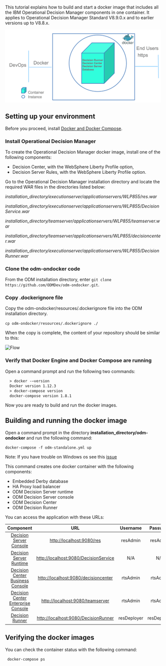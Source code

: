 
This tutorial explains how to build and start a docker image that includes all the IBM Operational Decision Manager components in one container. It applies to Operational Decision Manager Standard V8.9.0.x and to earlier versions up to V8.8.x.



![Flow](images/StandaloneFig01.png)



## Setting up your environment

Before you proceed, install [Docker and Docker Compose](https://docs.docker.com/compose/#installation-and-set-up).

### Install Operational Decision Manager
To create the Operational Decision Manager docker image, install one of the following components:         
* Decision Center, with the WebSphere Liberty Profile option,
* Decision Server Rules, with the WebSphere Liberty Profile option.

Go to the Operational Decision Manager installation directory and locate the required WAR files in the directories listed below:

*installation_directory/executionserver/applicationservers/WLP855/res.war*

*installation_directory/executionserver/applicationservers/WLP855/DecisionService.war*

*installation_directory/teamserver/applicationservers/WLP855/teamserver.war*

*installation_directory/teamserver/applicationservers/WLP855/decisioncenter.war*

*installation_directory/executionserver/applicationservers/WLP855/DecisionRunner.war*

### Clone the odm-ondocker code

From the ODM installation directory, enter ```git clone https://github.com/ODMDev/odm-ondocker.git```.

### Copy .dockerignore file

Copy the odm-ondocker/resources/.dockerignore file into the ODM installation directory.

```cp odm-ondocker/resources/.dockerignore ./```

When the copy is complete, the content of your repository should be similar to this:

![Flow](images/Fig2.png)
### Verify that Docker Engine and Docker Compose are running

Open a command prompt and run the following two commands:    	

  ```
    > docker -–version
    Docker version 1.12.3
    > docker-compose version
    docker-compose version 1.8.1
  ```

Now you are ready to build and run the docker images.

## Building and running the docker image
Open a command prompt in the directory **installation_directory/odm-ondocker** and run the following command:    	

```
docker-compose -f odm-standalone.yml up
```

Note: If you have trouble on Windows os see this [issue](https://github.com/ODMDev/odm-ondocker/issues/100)

This command creates one docker container with the following components:

* Embedded Derby database
* HA Proxy load balancer
* ODM Decision Server runtime
* ODM Decision Server console
* ODM Decision Center
* ODM Decision Runner

You can access the application with these URLs:

|Component|URL|Username|Password|
|:-----:|:-----:|:-----:|:-----:|
| [Decision Server Console](http://localhost:9080/res) | <http://localhost:9080/res> |resAdmin|resAdmin|
| [Decision Server Runtime](http://localhost:9080/DecisionService) |<http://localhost:9080/DecisionService> |N/A|N/A|
| [Decision Center Business Console]( http://localhost:9080/decisioncenter) |  <http://localhost:9080/decisioncenter> |rtsAdmin|rtsAdmin|
| [Decision Center Enterprise Console]( http://localhost:9080/teamserver) |  <http://localhost:9080/teamserver> |rtsAdmin|rtsAdmin|
| [Decision Runner]( http://localhost:9080/DecisionRunner) |  <http://localhost:9080/DecisionRunner> |resDeployer|resDeployer|

## Verifying the docker images

You can check the container status with the following command:
```
 docker-compose ps
```
